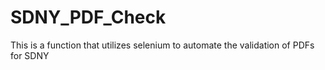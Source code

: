 # SDNY_PDF_Check
This is a function that utilizes selenium to automate the validation of PDFs for SDNY
